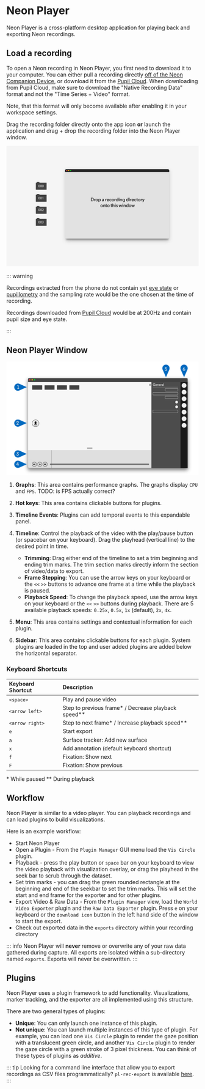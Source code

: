 # Neon Player
Neon Player is a cross-platform desktop application for playing back and exporting Neon recordings.

<script setup>
import DownloadLinks from '../../components/DownloadLinks.vue/'
</script>

<download-links
  src="https://api.github.com/repos/pupil-labs/neon-player/releases/latest"
  text="Download Neon Player"
  icon="./../public/neon-player.svg"
/>

## Load a recording
To open a Neon recording in Neon Player, you first need to download it to your computer. You can either pull a recording directly [off of the Neon Companion Device](/data-collection/transfer-recordings-via-usb/), or download it from the [Pupil Cloud](/pupil-cloud/). When downloading from Pupil Cloud, make sure to download the "Native Recording Data" format and not the "Time Series + Video" format. 

Note, that this format will only become available after enabling it in your workspace settings.

Drag the recording folder directly onto the app icon **or** launch the application and drag + drop the recording folder into the Neon Player window.

![Drag and drop recording folder](./pp-start.jpg)

::: warning

Recordings extracted from the phone do not contain yet [eye state](../data-collection/data-streams/#_3d-eye-states) or [pupillometry](../data-collection/data-streams/#pupil-diameters) and the sampling rate would be the one chosen at the time of recording.

Recordings downloaded from [Pupil Cloud](./../pupil-cloud/) would be at 200Hz and contain pupil size and eye state.

:::

## Neon Player Window

![Neon Player Callout](./pp-callout.jpg)

1. **Graphs**: This area contains performance graphs. The graphs display `CPU` and `FPS`. TODO: is FPS actually correct?
1. **Hot keys**: This area contains clickable buttons for plugins.
1. **Timeline Events**: Plugins can add temporal events to this expandable panel.
1. **Timeline**: Control the playback of the video with the play/pause button (or spacebar on your keyboard). Drag the playhead (vertical line) to the desired point in time.
    - **Trimming**: Drag either end of the timeline to set a trim beginning and ending trim marks. The trim section marks directly inform the section of video/data to export.
    - **Frame Stepping**: You can use the arrow keys on your keyboard or the `<<` `>>` buttons to advance one frame at a time while the playback is paused.
    - **Playback Speed**: To change the playback speed, use the arrow keys on your keyboard or the `<<` `>>` buttons during playback. There are 5 available playback speeds: `0.25x`, `0.5x`, `1x` (default), `2x`, `4x`.

1. **Menu**: This area contains settings and contextual information for each plugin.
1. **Sidebar**: This area contains clickable buttons for each plugin. System plugins are loaded in the top and user added plugins are added below the horizontal separator.

### Keyboard Shortcuts

| Keyboard Shortcut   | Description                                            |
|:--------------------|:-------------------------------------------------------|
| `<space>`           | Play and pause video                                   |
| `<arrow left>`      | Step to previous frame\* / Decrease playback speed\*\* |
| `<arrow right>`     | Step to next frame\* / Increase playback speed\*\*     |
| `e`                 | Start export                                           |
| `a`                 | Surface tracker: Add new surface                       |
| `x`                 | Add annotation (default keyboard shortcut)             |
| `f`                 | Fixation: Show next                                    |
| `F`                 | Fixation: Show previous                                |

\* While paused
\*\* During playback

## Workflow

Neon Player is similar to a video player. You can playback recordings and can load plugins to build visualizations.

Here is an example workflow:

- Start Neon Player
- Open a Plugin - From the `Plugin Manager` GUI menu load the `Vis Circle` plugin.
- Playback - press the play button or `space` bar on your keyboard to view the video playback with visualization overlay, or drag the playhead in the seek bar to scrub through the dataset.
- Set trim marks - you can drag the green rounded rectangle at the beginning and end of the seekbar to set the trim marks. This will set the start and end frame for the exporter and for other plugins.
- Export Video & Raw Data - From the `Plugin Manager` view, load the `World Video Exporter` plugin and the `Raw Data Exporter` plugin. Press `e` on your keyboard or the `download icon` button in the left hand side of the window to start the export.
- Check out exported data in the `exports` directory within your recording directory

::: info
Neon Player will <strong>never</strong> remove or overwrite any of your raw data gathered during capture. All exports are isolated within a sub-directory named <code>exports</code>. Exports will never be overwritten.
:::

## Plugins
Neon Player uses a plugin framework to add functionality. Visualizations, marker tracking, and the exporter are all implemented using this structure. 

There are two general types of plugins:

- **Unique**: You can only launch one instance of this plugin.
- **Not unique**: You can launch multiple instances of this type of plugin. For example, you can load one `Vis Circle` plugin to render the gaze position with a translucent green circle, and another `Vis Circle` plugin to render the gaze circle with a green stroke of 3 pixel thickness. You can think of these types of plugins as _additive_.

::: tip
Looking for a command line interface that allow you to export recordings as CSV files programmatically? `pl-rec-export` is available [here](https://github.com/pupil-labs/pl-rec-export).
:::